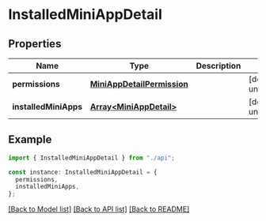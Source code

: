 # InstalledMiniAppDetail

## Properties

| Name                  | Type                                                      | Description | Notes                  |
| --------------------- | --------------------------------------------------------- | ----------- | ---------------------- |
| **permissions**       | [**MiniAppDetailPermission**](MiniAppDetailPermission.md) |             | [default to undefined] |
| **installedMiniApps** | [**Array&lt;MiniAppDetail&gt;**](MiniAppDetail.md)        |             | [default to undefined] |

## Example

```typescript
import { InstalledMiniAppDetail } from "./api";

const instance: InstalledMiniAppDetail = {
  permissions,
  installedMiniApps,
};
```

[[Back to Model list]](../README.md#documentation-for-models) [[Back to API list]](../README.md#documentation-for-api-endpoints) [[Back to README]](../README.md)
